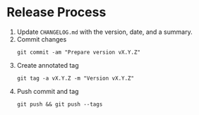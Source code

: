 # Release Process

1. Update `CHANGELOG.md` with the version, date, and a summary.
2. Commit changes
    ```
    git commit -am "Prepare version vX.Y.Z"
    ```
3. Create annotated tag
    ```
    git tag -a vX.Y.Z -m "Version vX.Y.Z"
    ```
4. Push commit and tag
    ```
    git push && git push --tags
    ```